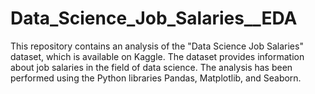 # Data_Science_Job_Salaries__EDA
This repository contains an analysis of the "Data Science Job Salaries" dataset, which is available on Kaggle. The dataset provides information about job salaries in the field of data science. The analysis has been performed using the Python libraries Pandas, Matplotlib, and Seaborn.
